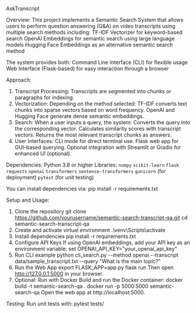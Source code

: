 AskTranscript

Overview:
  This project implements a Semantic Search System that allows users to perform question answering (Q&A) on video transcripts using multiple search methods including:
    TF-IDF Vectorizer for keyword-based search
    OpenAI Embeddings for semantic search using large language models
    Hugging Face Embeddings as an alternative semantic search method

The system provides both:
  Command Line Interface (CLI) for flexible usage
  Web Interface (Flask-based) for easy interaction through a browser

Approach:
1. Transcript Processing:
   Transcripts are segmented into chunks or paragraphs for indexing.
2. Vectorization:
   Depending on the method selected:
     TF-IDF converts text chunks into sparse vectors based on word frequency.
     OpenAI and Hugging Face generate dense semantic embeddings.
3. Search:
   When a user inputs a query, the system:
     Converts the query into the corresponding vector.
     Calculates similarity scores with transcript vectors.
     Returns the most relevant transcript chunks as answers.
4. User Interfaces: 
     CLI mode for direct terminal use.
     Flask web app for GUI-based querying.
     Optional integration with Streamlit or Gradio for enhanced UI (optional).

Dependencies:
Python 3.8 or higher
Libraries:
  `numpy`
  `scikit-learn`
  `flask`
  `requests`
  `openai`
  `transformers`
  `sentence-transformers`
  `gunicorn` (for deployment)
  `pytest` (for unit testing)

You can install dependencies via:
  pip install -r requirements.txt
  
Setup and Usage:
1. Clone the repository
  git clone https://github.com/yourusername/semantic-search-transcript-qa.git
  cd semantic-search-transcript-qa
2. Create and activate virtual environment
  .\venv\Scripts\activate
3. Install dependencies
  pip install -r requirements.txt
4. Configure API Keys
  If using OpenAI embeddings, add your API key as an environment variable:
    set OPENAI_API_KEY="your_openai_api_key"     
5. Run CLI example
  python cli_search.py --method openai --transcript data/sample_transcript.txt --query "What is the main topic?"
6. Run the Web App
  export FLASK_APP=app.py
  flask run
  Then open http://127.0.0.1:5000 in your browser.
7. Optional: Run with Docker
Build and run the Docker container:
  docker build -t semantic-search-qa .
  docker run -p 5000:5000 semantic-search-qa
  Open the web app at http://localhost:5000.

Testing:
Run unit tests with:
  pytest tests/
